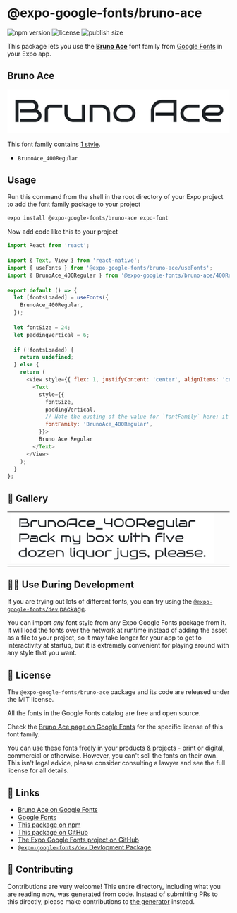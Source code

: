 # @expo-google-fonts/bruno-ace

![npm version](https://flat.badgen.net/npm/v/@expo-google-fonts/bruno-ace)
![license](https://flat.badgen.net/github/license/expo/google-fonts)
![publish size](https://flat.badgen.net/packagephobia/install/@expo-google-fonts/bruno-ace)

This package lets you use the [**Bruno Ace**](https://fonts.google.com/specimen/Bruno+Ace) font family from [Google Fonts](https://fonts.google.com/) in your Expo app.

## Bruno Ace

![Bruno Ace](./font-family.png)

This font family contains [1 style](#-gallery).

- `BrunoAce_400Regular`

## Usage

Run this command from the shell in the root directory of your Expo project to add the font family package to your project
```sh
expo install @expo-google-fonts/bruno-ace expo-font
```

Now add code like this to your project
```js
import React from 'react';

import { Text, View } from 'react-native';
import { useFonts } from '@expo-google-fonts/bruno-ace/useFonts';
import { BrunoAce_400Regular } from '@expo-google-fonts/bruno-ace/400Regular';

export default () => {
  let [fontsLoaded] = useFonts({
    BrunoAce_400Regular,
  });

  let fontSize = 24;
  let paddingVertical = 6;

  if (!fontsLoaded) {
    return undefined;
  } else {
    return (
      <View style={{ flex: 1, justifyContent: 'center', alignItems: 'center' }}>
        <Text
          style={{
            fontSize,
            paddingVertical,
            // Note the quoting of the value for `fontFamily` here; it expects a string!
            fontFamily: 'BrunoAce_400Regular',
          }}>
          Bruno Ace Regular
        </Text>
      </View>
    );
  }
};

```

## 🔡 Gallery


||||
|-|-|-|
|![BrunoAce_400Regular](./BrunoAce_400Regular.ttf.png)||||


## 👩‍💻 Use During Development

If you are trying out lots of different fonts, you can try using the [`@expo-google-fonts/dev` package](https://github.com/expo/google-fonts/tree/master/font-packages/dev#readme).

You can import *any* font style from any Expo Google Fonts package from it. It will load the fonts
over the network at runtime instead of adding the asset as a file to your project, so it may take longer
for your app to get to interactivity at startup, but it is extremely convenient
for playing around with any style that you want.

## 📖 License

The `@expo-google-fonts/bruno-ace` package and its code are released under the MIT license.

All the fonts in the Google Fonts catalog are free and open source.

Check the [Bruno Ace page on Google Fonts](https://fonts.google.com/specimen/Bruno+Ace) for the specific license of this font family.

You can use these fonts freely in your products & projects - print or digital, commercial or otherwise. However, you can't sell the fonts on their own. This isn't legal advice, please consider consulting a lawyer and see the full license for all details.

## 🔗 Links

- [Bruno Ace on Google Fonts](https://fonts.google.com/specimen/Bruno+Ace)
- [Google Fonts](https://fonts.google.com/)
- [This package on npm](https://www.npmjs.com/package/@expo-google-fonts/bruno-ace)
- [This package on GitHub](https://github.com/expo/google-fonts/tree/master/font-packages/bruno-ace)
- [The Expo Google Fonts project on GitHub](https://github.com/expo/google-fonts)
- [`@expo-google-fonts/dev` Devlopment Package](https://github.com/expo/google-fonts/tree/master/font-packages/dev)

## 🤝 Contributing

Contributions are very welcome! This entire directory, including what you are reading now, was generated from code. Instead of submitting PRs to this directly, please make contributions to [the generator](https://github.com/expo/google-fonts/tree/master/packages/generator) instead.
